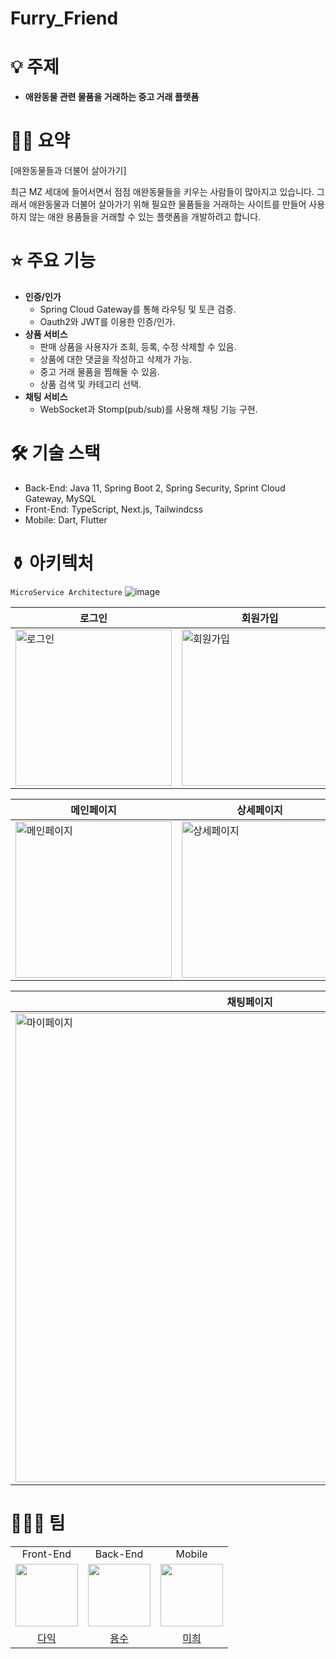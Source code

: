 # Furry_Friend

# 💡 주제
- **애완동물 관련 물품을 거래하는 중고 거래 플랫폼**

# ✍🏻 요약

[애완동물들과 더불어 살아가기]

 최근 MZ 세대에 들어서면서 점점 애완동물들을 키우는 사람들이 많아지고 있습니다. 그래서 애완동물과 더불어 살아가기 위해 필요한 물품들을 거래하는 사이트를 만들어 사용하지 않는 애완 용품들을 거래할 수 있는 플랫폼을 개발하려고 합니다.

# ⭐ 주요 기능
- **인증/인가**
    - Spring Cloud Gateway를 통해 라우팅 및 토큰 검증.
    - Oauth2와 JWT를 이용한 인증/인가.
- **상품 서비스**
    - 판매 상품을 사용자가 조회, 등록, 수정 삭제할 수 있음.
    - 상품에 대한 댓글을 작성하고 삭제가 가능.
    - 중고 거래 물품을 찜해둘 수 있음.
    - 상품 검색 및 카테고리 선택.
- **채팅 서비스**
    - WebSocket과 Stomp(pub/sub)를 사용해 채팅 기능 구현.

# 🛠️  기술 스택
- Back-End: Java 11, Spring Boot 2, Spring Security, Sprint Cloud Gateway, MySQL
- Front-End: TypeScript, Next.js, Tailwindcss
- Mobile: Dart, Flutter

# ⚱️ 아키텍처
`MicroService Architecture`
![image](https://github.com/youngsoosoo/Furry_Friend_v3/assets/87405853/a6f8814c-a782-4d4c-8353-0116e8cefe6a)


|로그인|회원가입|소셜로그인|
|---------------------|---------------------|---------------------|
|<img width="250" alt="로그인" src="https://github.com/Team-Furry-Friend/.github/assets/87405853/86d4467f-69d4-4b0a-b11a-01dc78200787">|<img width="250" alt="회원가입" src="https://github.com/Team-Furry-Friend/.github/assets/87405853/99f399a7-58ca-4eb1-be36-f835d8320db1">| <img width="250" alt="소셜로그인" src="https://github.com/Team-Furry-Friend/.github/assets/87405853/c0e02a36-f238-42c7-8635-33508461b99f">|

|메인페이지|상세페이지|등록페이지|
|---------------------|---------------------|---------------------|
|<img width="250" alt="메인페이지" src="https://github.com/Team-Furry-Friend/.github/assets/87405853/c7f7e312-5ba7-4638-b892-edfac1ec4424">|<img width="250" alt="상세페이지" src="https://github.com/Team-Furry-Friend/.github/assets/87405853/68481919-63e4-44e3-a2ef-ac9633c3ac05">| <img width="250" alt="등록페이지" src="https://github.com/Team-Furry-Friend/.github/assets/87405853/35e5ec4d-44c0-473e-8a89-d222b2c9823f">|

|채팅페이지|
|---------------------|
|<img width="750" alt="마이페이지" src="https://github.com/Team-Furry-Friend/.github/assets/87405853/b89426f7-7152-4591-83f8-7ebca17f019c">|

# 👨🏻‍💻 팀
<table>
  <tbody>
    <tr>
      <tr>
        <td align="center">Front-End</td>
        <td align="center">Back-End</td>
        <td align="center">Mobile</td>
      </tr>
      <tr>
      <td align="center"><a href="https://github.com/kkukileon"><img src="https://avatars.githubusercontent.com/u/102274941?v=4" width="100px;" alt=""/></td>
      <td align="center"><a href="https://github.com/youngsoosoo"><img src="https://avatars.githubusercontent.com/u/87405853?v=4" width="100px;" alt=""/></td>
      <td align="center"><a href="https://github.com/LIMMIHEE"><img src="https://avatars.githubusercontent.com/u/48482259?v=4" width="100px;" alt=""/></td>
      </tr>
      <tr>
      <td align="center"><a href="https://github.com/kkukileon">다익</td>
      <td align="center"><a href="https://github.com/youngsoosoo">용수</td>
      <td align="center"><a href="https://github.com/LIMMIHEE">미희</td>
      </tr>
    </tr>
  </tbody>
</table>

